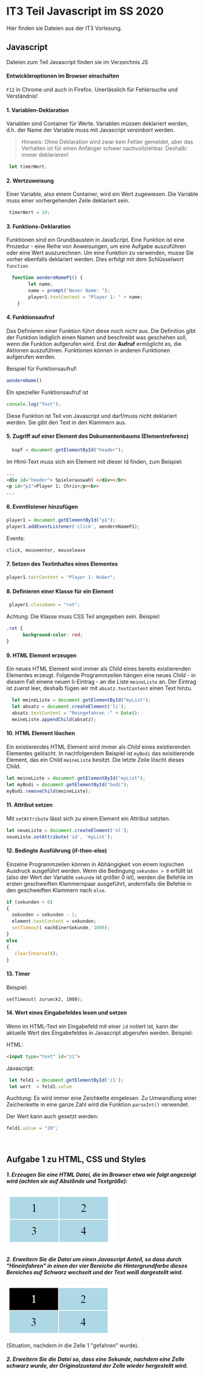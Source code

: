 ﻿# IT3 Teil Javascript im SS 2020
Hier finden sie Dateien aus der IT3 Vorlesung. 

## Javascript
Dateien zum Teil Javascript finden sie im Verzeichnis  JS

#### Entwickleroptionen im Browser einschalten

`F12` in Chrome und auch in Firefox. Unerlässlich für Fehlersuche und Verständnis!



#### 1. Variablen-Deklaration

Variablen sind Container für Werte.  Variablen müssen deklariert werden, d.h. der Name der Variable muss mit Javascript *vereinbart* werden. 

>  Hinweis: Ohne Deklaration wird zwar kein Fehler gemeldet, aber das Verhalten ist für einen Anfänger schwer nachvollziehbar. Deshalb: immer deklarieren!

```js
 let timerWert;
```



#### 2. Wertzuweisung

Einer Variable, also einem Container, wird ein Wert zugewiesen. Die Variable muss einer vorhergehenden Zeile deklariert sein.

```js
 timerWert = 10;
```



#### 3. Funktions-Deklaration

Funktionen sind ein Grundbaustein in JavaScript. Eine Funktion ist eine Prozedur - eine Reihe von Anweisungen, um eine Aufgabe auszuführen oder eine Wert auszurechnen. Um eine Funktion zu verwenden, musse Sie vorher ebenfalls deklariert werden. Dies erfolgt mit dem Schlüsselwort `function`

```js
  function aendereNameP1() {
        let name;
        name = prompt("Neuer Name: ");
        player1.textContent = "Player 1: " + name;
    }
```


#### 4. Funktionsaufruf

Das Definieren einer Funktion führt diese noch nicht aus. Die Definition gibt der Funktion lediglich einen Namen und beschreibt was geschehen soll, wenn die Funktion aufgerufen wird. Erst der **Aufruf** ermöglicht es, die Aktionen auszuführen.  Funktionen können in anderen Funktionen aufgerufen werden.

Beispiel für Funktionsaufruf:

```js
aendereName()
```

EIn spezieller Funktionsaufruf ist 

```js
console.log("Test");
```

Diese  Funktion ist Teil von Javascript und darf/muss nicht deklariert werden. Sie gibt den Text in den Klammern  aus.



#### 5. Zugriff auf einer Element des Dokumentenbaums (Elementreferenz)

```js
  kopf = document.getElementById("header");
```

Im Html-Text muss sich ein Element mit dieser Id finden, zum Beispiel:

```html
...
<div id="header"> Spielerauswahl </div></br>
<p id="p1">Player 1: Chris</p><br>
...
```


#### 6. Eventlistener hinzufügen

```js
player1 = document.getElementById("p1");
player1.addEventListener('click', aendereNameP1);
```

Events: 

```
click, mouseenter, mouseleave
```



#### 7. Setzen des Textinhaltes eines Elementes

```js
player1.textContent = "Player 1: Huber";
```



#### 8. Definieren einer Klasse für ein Element

```js
 player1.className = "rot";
```

Achtung: Die Klasse muss CSS Teil angegeben sein. Beispiel:

```css
.rot {
      background-color: red;
}
```


#### 9. HTML Element erzeugen

Ein neues HTML Element wird immer als *Child* eines bereits existierenden Elementes erzeugt. Folgende Programmzeilen hängen eine neues *Child*  - in diesem Fall einene neuen li-Eintrag - an die Liste `meineListe`  an. Der Eintrag ist zuerst leer, deshalb fügen wir mit `absatz.textContent` einen Text hinzu.

```javascript
  let meineListe = document.getElementById("myList");
  let absatz = document.createElement('li');
  absatz.textContent = "Reingefahren :" + Date();
  meineListe.appendChild(absatz);
```



#### 10. HTML Element löschen

Ein existierendes HTML Element wird immer als *Child* eines existierenden Elementes gelöscht. In nachfolgendem Beispiel ist  `myBodi` das exisitierende Element, das ein Child `meineListe` besitzt. Die letzte Zeile löscht dieses Child. 

```javascript
let meineListe = document.getElementById("myList");
let myBodi = document.getElementById("bodi");
myBodi.removeChild(meineListe);
```



#### 11. Attribut setzen

Mit `setAttribute` lässt sich zu einem Element ein Attribut setzten.

```javascript
let neueListe = document.createElement('ol');
neueListe.setAttribute('id', 'myList');
```



#### 12. Bedingte Ausführung (if-then-else)

Einzelne Programmzeilen können in Abhängigkeit von einem logischen Ausdruck ausgeführt werden. Wenn die Bedingung `sekunden > 0` erfüllt ist (also der Wert der Variable `sekunde` ist größer 0 ist), werden die Befehle im ersten geschweiften Klammernpaar ausgeführt, andernfalls die Befehle in den geschweiften Klammern nach  `else`.

```javascript
if (sekunden > 0) 
{
  sekunden = sekunden - 1;
  element.textContent = sekunden;
  setTimeout( nachEinerSekunde, 1000);
}
else 
{
   clearInterval();
}
```

#### 13. Timer
Beispiel:
```
setTimeout( zurueck2, 1000);
```


#### 14. Wert eines Eingabefeldes lesen und setzen

Wenn im HTML-Text ein Eingabefeld mit einer `id` notiert ist, kann der aktuelle Wert des Eingabefeldes in Javascript abgerufen werden. Beispiel:

HTML:

```html
<input type="text" id="z1">
```

Javascript:

```javascript
 let feld1 = document.getElementById('z1');
 let wert  = feld1.value
```

Auchtung: Es wird immer eine Zeichkette eingelesen. Zu Umwandlung einer Zeichenkette in eine ganze Zahl wird die Funktion `parseInt()` verwendet.

Der Wert kann auch gesetzt werden:

```javascript
feld1.value = "20";
```




<br>

## Aufgabe 1 zu HTML, CSS und Styles

##### 1. Erzeugen Sie eine HTML Datei, die im Browser etwa wie folgt angezeigt wird (achten sie auf Abstδnde und Textgröße):

![2019-04-23_17-42-47](assets/2019-04-23_17-42-47.jpg)

##### 2. Erweitern Sie die Datei um einen Javascript Anteil, so dass durch "Hineinfahren" in einen der vier Bereiche die Hintergrundfarbe dieses Bereiches auf Schwarz wechselt und der Text weiß dargestellt wird.

![2019-04-23_17-57-35](assets/2019-04-23_17-57-35.jpg)

(Situation, nachdem in die Zelle 1 "gefahren" wurde).

##### 2. Erweitern Sie die Datei so, dass eine Sekunde, nachdem eine Zelle schwarz wurde, der Originalzustand der Zelle wieder hergestellt wird.

